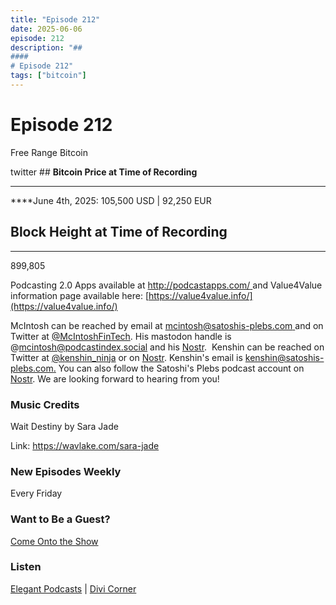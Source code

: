```yaml
---
title: "Episode 212"
date: 2025-06-06
episode: 212
description: "## 
#### 
# Episode 212"
tags: ["bitcoin"]
---
```


## 
#### 
# Episode 212

Free Range Bitcoin

twitter                   ## **Bitcoin Price at Time of Recording**
** **

****June 4th, 2025: 105,500 USD | 92,250 EUR

## **Block Height at Time of Recording**
****

899,805

Podcasting 2.0 Apps available at [http://podcastapps.com/ ](http://newpodcastapps.com/) and Value4Value information page available here: [https://value4value.info/](https://value4value.info/)

McIntosh can be reached by email at [mcintosh@satoshis-plebs.com ](mailto:mcintosh@satoshis-plebs.com)and on Twitter at [@McIntoshFinTech](https://x.com/McIntoshFinTech). His mastodon handle is @mcintosh@podcastindex.social and his [Nostr](https://njump.me/npub197swtr3ymz7aw72tu7eqspxjta7zwcwf23uw4fxyxe2r2eyrfa2sdpner3).  Kenshin can be reached on Twitter at [@k](https://x.com/kenshin_ninja)[enshin_ninja](https://x.com/kenshin_ninja) or on [Nostr](https://njump.me/npub10xxhztawwgtuapdej49q5jgfawu5p0f2j2tzuaxxww2hl546ct3sr7pcjl). Kenshin's email is [kenshin@satoshis-plebs.com.](mailto:kenshin@satoshis-plebs.com) You can also follow the Satoshi's Plebs podcast account on [Nostr](https://njump.me/npub1hkkcygtuz63jccf3ls63eqltrkztnx2n0kqtq2qgeqq6e52x9xyqpyfvlm). We are looking forward to hearing from you!

### Music Credits

Wait Destiny by Sara Jade

Link: https://wavlake.com/sara-jade

### New Episodes Weekly
Every Friday

### Want to Be a Guest?
[Come Onto the Show](#)

### Listen
[Elegant Podcasts](#)  |  [Divi Corner](#)